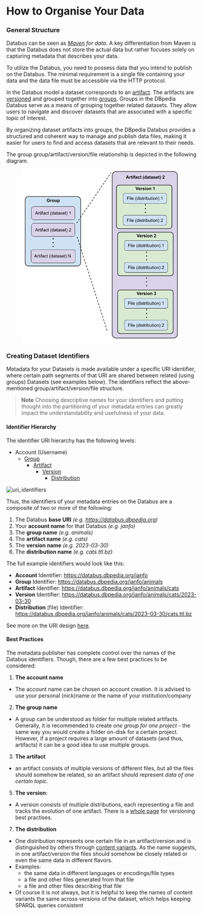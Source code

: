 # How to Organise Your Data

### General Structure

Databus can be seen as [_Maven_](https://maven.apache.org) _for data_. A key differentiation from Maven is that the Databus does not store the actual data but rather focuses solely on capturing metadata that describes your data.

To utilize the Databus, you need to possess data that you intend to publish on the Databus. The minimal requirement is a single file containing your data and the data file must be accessible via the HTTP protocol. 

In the Databus model a dataset corresponds to an [artifact](../artifact.md). The artifacts are [versioned](../dataid.md) and grouped together into [groups](../group.md). Groups in the DBpedia Databus serve as a means of grouping together related datasets. They allow users to navigate and discover datasets that are associated with a specific topic of interest.

By organizing dataset artifacts into groups, the DBpedia Databus provides a structured and coherent way to manage and publish data files, making it easier for users to find and access datasets that are relevant to their needs.

The group group/artifact/version/file relationship is depicted in the following diagram.&#x20;

<figure><img src="databus-model.png" alt=""><figcaption></figcaption></figure>

### Creating Dataset Identifiers

Metadata for your Datasets is made available under a specific URI identifier, where certain path segments of that URI are shared between related (using groups) Datasets (see examples below). The identifiers reflect the above-mentioned group/artifact/version/file structure.

> **Note** Choosing descriptive names for your identifiers and putting thought into the partitioning of your metadata entries can greatly impact the understandability and usefulness of your data.

#### Identifier Hierarchy

The identifier URI hierarchy has the following levels:

* Account (Username)
  * [Group](../group.md)
    * [Artifact](../artifact.md)
      * [Version](../version.md)
        * [Distribution](../distribution.md)

![uri\_identifiers](uri\_structure.png)

Thus, the identifiers of your metadata entries on the Databus are a composite of two or more of the following:

1. The Databus **base URI** _(e.g. https://databus.dbpedia.org)_
2. Your **account name** for that Databus _(e.g. janfo)_
3. The **group name** _(e.g. animals)_
4. The **artifact name** _(e.g. cats)_
5. The **version name** _(e.g. 2023-03-30)_
6. The **distribution name** _(e.g. cats.ttl.bz)_

The full example identifiers would look like this:

* **Account** Identifier: https://databus.dbpedia.org/janfo
* **Group** Identifier: https://databus.dbpedia.org/janfo/animals
* **Artifact** Identifier: https://databus.dbpedia.org/janfo/animals/cats
* **Version** Identifier: https://databus.dbpedia.org/janfo/animals/cats/2023-03-30
* **Distribution** (file) Identifier: https://databus.dbpedia.org/janfo/animals/cats/2023-03-30/cats.ttl.bz

See more on the URI design [here](../uridesign.md).

#### Best Practices

The metadata publisher has complete control over the names of the Databus identifiers. Though, there are a few best practices to be considered:

1. **The account name**

* The account name can be chosen on account creation. It is advised to use your personal (nick)name or the name of your institution/company

2. **The group name**

* A group can be understood as folder for multiple related artifacts. Generally, it is recommended to create _one group for one project_ - the same way you would create a folder on-disk for a certain project. However, if a project requires a large amount of datasets (and thus, artifacts) it can be a good idea to use multiple groups.

3. **The artifact**

* an artifact consists of multiple versions of different files, but all the files should somehow be related, so an artifact should represent _data of one certain topic_.

5. **The version**:

* A version consists of multiple distributions, each representing a file and tracks the evolution of one artifact. There is a [whole page](../versioning.md) for versioning best practises.

7. **The distribution**

* One distribution represents one certain file in an artifact/version and is distinguished by others through [content variants](../content-variants.md). As the name suggests, in one artifact/version the files should somehow be closely related or even the same data in different flavors.
* Examples:
  * the same data in different languages or encodings/file types
  * a file and other files generated from that file
  * a file and other files describing that file
* Of course it is not always, but it is helpful to keep the names of content variants the same across versions of the dataset, which helps keeping SPARQL queries consistent
